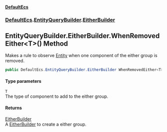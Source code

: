 #### [DefaultEcs](index.md 'index')
### [DefaultEcs](index.md#DefaultEcs 'DefaultEcs').[EntityQueryBuilder](EntityQueryBuilder.md 'DefaultEcs.EntityQueryBuilder').[EitherBuilder](EntityQueryBuilder_EitherBuilder.md 'DefaultEcs.EntityQueryBuilder.EitherBuilder')
## EntityQueryBuilder.EitherBuilder.WhenRemovedEither&lt;T&gt;() Method
Makes a rule to observe [Entity](Entity.md 'DefaultEcs.Entity') when one component of the either group is removed.  
```csharp
public DefaultEcs.EntityQueryBuilder.EitherBuilder WhenRemovedEither<T>();
```
#### Type parameters
<a name='DefaultEcs_EntityQueryBuilder_EitherBuilder_WhenRemovedEither_T_()_T'></a>
`T`  
The type of component to add to the either group.
  
#### Returns
[EitherBuilder](EntityQueryBuilder_EitherBuilder.md 'DefaultEcs.EntityQueryBuilder.EitherBuilder')  
A [EitherBuilder](EntityQueryBuilder_EitherBuilder.md 'DefaultEcs.EntityQueryBuilder.EitherBuilder') to create a either group.
